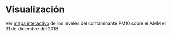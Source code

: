 # Visualización

Ver [mapa interactivo](https://htmlpreview.github.io/?https://github.com/netotz/georreferenciacion/blob/master/results/pollution/PM10_31-Dec-18.html)
de los niveles del contaminante PM10 sobre el AMM el 31 de diciembre del 2018.
